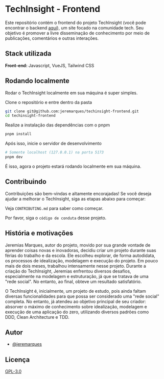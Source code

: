 
# TechInsight - Frontend

Este repositório contém o frontend do projeto TechInsight (você pode encontrar o backend [aqui](https://github.com/jeremarques/techinsight-backend/)), um site focado na comunidade tech. Seu objetivo é promover a livre disseminação de conhecimento por meio de publicações, comentários e outras interações.


## Stack utilizada

**Front-end:** Javascript, VueJS, Tailwind CSS


## Rodando localmente

Rodar o TechInsight localmente em sua máquina é super simples.

Clone o repositório e entre dentro da pasta

```bash
git clone git@github.com:jeremarques/techinsight-frontend.git
cd techinsight-frontend
```

Realize a instalação das dependências com o pnpm

```bash
pnpm install
```

Após isso, inicie o servidor de desenvolvimento

```bash
# Somente localhost (127.0.0.1) na porta 5173
pnpm dev
```

É isso, agora o projeto estará rodando localmente em sua máquina.
    
## Contribuindo

Contribuições são bem-vindas e altamente encorajadas! Se você deseja ajudar a melhorar o TechInsight, siga as etapas abaixo para começar:

Veja `CONTRIBUTING.md` para saber como começar.

Por favor, siga o `código de conduta` desse projeto.


## História e motivações

Jeremias Marques, autor do projeto, movido por sua grande vontade de aprender coisas novas e inovadoras, decidiu criar um projeto durante suas férias do trabalho e da escola. Ele escolheu explorar, de forma autodidata, os processos de idealização, modelagem e execução do projeto. Em pouco mais de dois meses, trabalhou intensamente nesse projeto. Durante a criação do TechInsight, Jeremias enfrentou diversos desafios, especialmente na modelagem e estruturação, já que se tratava de uma "rede social". No entanto, ao final, obteve um resultado satisfatório.

O TechInsight é, inicialmente, um projeto de estudo, pois ainda faltam diversas funcionalidades para que possa ser considerado uma "rede social" completa. No entanto, já atendeu ao objetivo principal de seu criador: absorver o máximo de conhecimento sobre idealização, modelagem e execução de uma aplicação do zero, utilizando diversos padrões como DDD, Clean Architecture e TDD.

## Autor

- [@jeremarques](https://www.github.com/jeremarques)

## Licença

[GPL-3.0](https://choosealicense.com/licenses/gpl-3.0/)
